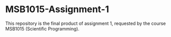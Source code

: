# MSB1015-Assignment-1
This repository is the final product of assignment 1, requested by the course MSB1015 (Scientific Programming). 
